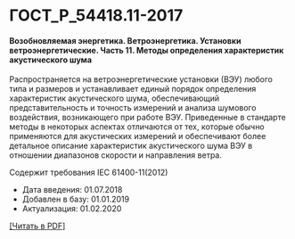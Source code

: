 # ГОСТ_Р_54418.11-2017

#### Возобновляемая энергетика. Ветроэнергетика. Установки ветроэнергетические. Часть 11. Методы определения характеристик акустического шума

Распространяется на ветроэнергетические установки (ВЭУ) любого типа и размеров и устанавливает единый порядок определения характеристик акустического шума, обеспечивающий представительность и точность измерений и анализа шумового воздействия, возникающего при работе ВЭУ. Приведенные в стандарте методы в некоторых аспектах отличаются от тех, которые обычно применяются для акустических измерений и обеспечивают более детальное описание характеристик акустического шума ВЭУ в отношении диапазонов скорости и направления ветра.

Содержит требования IEC 61400-11(2012)

- Дата введения: 01.07.2018
- Добавлен в базу: 01.01.2019
- Актуализация: 01.02.2020

<a onclick="openFileCallback('https://standartgost.ru/g/ГОСТ_Р_54418.11-2017.pdf', 'ГОСТ_Р_54418.11-2017.pdf');" href="#">[Читать в PDF]</a>